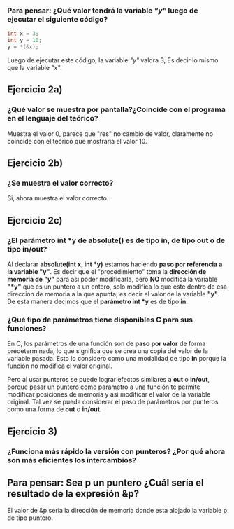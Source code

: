 ### Para pensar: ¿Qué valor tendrá la variable *"y"* luego de ejecutar el siguiente código?

~~~c
int x = 3;
int y = 10;
y = *(&x);
~~~
Luego de ejecutar este código, la variable *"y"* valdra 3, Es decir lo mismo que la variable *"x"*.

## Ejercicio 2a)
### ¿Qué valor se muestra por pantalla?¿Coincide con el programa en el lenguaje del teórico?

Muestra el valor 0, parece que "res" no cambió de valor, claramente 
no coincide con el teórico que mostraria el valor 10.

## Ejercicio 2b)
### ¿Se muestra el valor correcto?

Si, ahora muestra el valor correcto.

## Ejercicio 2c)
### ¿El parámetro int *y de absolute() es de tipo in, de tipo out o de tipo in/out?

Al declarar **absolute(int x, int \*y)** estamos haciendo **paso por referencia a la variable "y"**. Es decir que el "procedimiento" toma la **dirección de memoria de *"y"*** para asi poder modificarla, pero **NO** modifica la variable **"\*y"** que es un puntero a un entero, solo modifica lo que este dentro de esa direccion de memoria a la que apunta, es decir el valor de la variable **"y"**.
De esta manera decimos que el **parámetro int \*y** es de tipo **in**.

### ¿Qué tipo de parámetros tiene disponibles C para sus funciones?

En C, los parámetros de una función son de **paso por valor** de forma predeterminada, lo que significa que se crea una copia del valor de la variable pasada. Esto lo considero como una modalidad de tipo **in** porque la función no modifica el valor original.

Pero al usar punteros se puede lograr efectos similares a **out** o **in/out**, porque pasar un puntero como parámetro a una función te permite modificar posiciones de memoria y asi modificar el valor de la variable original.
Tal vez se pueda considerar el paso de parámetros por punteros como una forma de **out** o **in/out**.

## Ejercicio 3)
### ¿Funciona más rápido la versión con punteros? ¿Por qué ahora son más eficientes los intercambios?



## Para pensar: Sea p un puntero ¿Cuál sería el resultado de la expresión &p?

El valor de &p seria la dirección de memoria donde esta alojado la variable p de tipo puntero.



